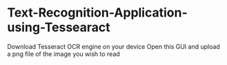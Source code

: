 # Text-Recognition-Application-using-Tessearact
Download Tesseract OCR engine on your device
Open this GUI and upload a png file of the image you wish to read
